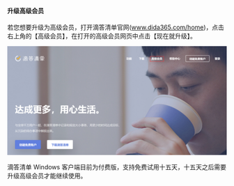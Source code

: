 #### 升级高级会员

若您想要升级为高级会员，打开滴答清单官网(www.dida365.com/home)，点击右上角的【高级会员】，在打开的高级会员网页中点击【现在就升级】。

![winpremium](../../images/Windows/account/pasted%20image%200%205.png)

滴答清单 Windows 客户端目前为付费版，支持免费试用十五天，十五天之后需要升级高级会员才能继续使用。


